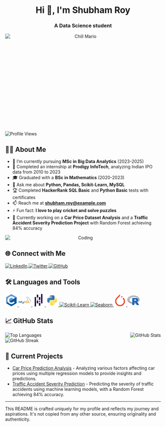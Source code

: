 <h1 align="center">Hi 👋, I'm Shubham Roy</h1>
<h3 align="center">A Data Science student</h3>

<div align="center">
  <img src="https://user-images.githubusercontent.com/74038190/235224431-e8c8c12e-6826-47f1-89fb-2ddad83b3abf.gif" alt="Chill Mario" width="600" style="display: block; margin-left: auto; margin-right: auto; height: 300px; width: 100%;">
</div>

<p align="left">
  <img src="https://komarev.com/ghpvc/?username=shubhamroy123&label=Profile%20views&color=0e75b6&style=flat" alt="Profile Views" />
</p>

## 👨‍💻 About Me
- 🌱 I’m currently pursuing **MSc in Big Data Analytics** (2023-2025)
- 💼 Completed an internship at **Prodigy InfoTech**, analyzing Indian IPO data from 2010 to 2023
- 🎓 Graduated with a **BSc in Mathematics** (2020-2023)
- 💬 Ask me about **Python, Pandas, Scikit-Learn, MySQL**
- 🏆 Completed **HackerRank SQL Basic** and **Python Basic** tests with certificates
- 📫 Reach me at **shubham.roy@example.com**
- ⚡ Fun fact: **I love to play cricket and solve puzzles** 
- 🚀 Currently working on a **Car Price Dataset Analysis** and a **Traffic Accident Severity Prediction Project** with Random Forest achieving 84% accuracy

<div align="center">
  <img src="https://media.giphy.com/media/13HgwGsXF0aiGY/giphy.gif" alt="Coding" width="600" style="display: block; margin-left: auto; margin-right: auto;">
</div>

## 🌐 Connect with Me
<p align="left">
  <a href="https://linkedin.com/in/shubham-roy" target="_blank">
    <img align="center" src="https://raw.githubusercontent.com/rahuldkjain/github-profile-readme-generator/master/src/images/icons/Social/linked-in-alt.svg" alt="LinkedIn" height="30" width="40" />
  </a>
  <a href="https://twitter.com/shubhamroy" target="_blank">
    <img align="center" src="https://raw.githubusercontent.com/rahuldkjain/github-profile-readme-generator/master/src/images/icons/Social/twitter.svg" alt="Twitter" height="30" width="40" />
  </a>
  <a href="https://github.com/shubhamroy123" target="_blank">
    <img align="center" src="https://raw.githubusercontent.com/rahuldkjain/github-profile-readme-generator/master/src/images/icons/Social/github.svg" alt="GitHub" height="30" width="40" />
  </a>
</p>

## 🛠 Languages and Tools
<p align="left"> 
  <a href="https://www.cprogramming.com/" target="_blank" rel="noreferrer">
    <img src="https://raw.githubusercontent.com/devicons/devicon/master/icons/c/c-original.svg" alt="C" width="40" height="40"/> 
  </a>
  <a href="https://www.mysql.com/" target="_blank" rel="noreferrer"> 
    <img src="https://raw.githubusercontent.com/devicons/devicon/master/icons/mysql/mysql-original-wordmark.svg" alt="MySQL" width="40" height="40"/> 
  </a> 
  <a href="https://pandas.pydata.org/" target="_blank" rel="noreferrer"> 
    <img src="https://raw.githubusercontent.com/devicons/devicon/2ae2a900d2f041da66e950e4d48052658d850630/icons/pandas/pandas-original.svg" alt="Pandas" width="40" height="40"/> 
  </a> 
  <a href="https://www.python.org" target="_blank" rel="noreferrer"> 
    <img src="https://raw.githubusercontent.com/devicons/devicon/master/icons/python/python-original.svg" alt="Python" width="40" height="40"/> 
  </a> 
  <a href="https://scikit-learn.org/" target="_blank" rel="noreferrer"> 
    <img src="https://upload.wikimedia.org/wikipedia/commons/0/05/Scikit_learn_logo_small.svg" alt="Scikit-Learn" width="40" height="40"/> 
  </a> 
  <a href="https://seaborn.pydata.org/" target="_blank" rel="noreferrer"> 
    <img src="https://seaborn.pydata.org/_images/logo-mark-lightbg.svg" alt="Seaborn" width="40" height="40"/> 
  </a> 
  <a href="https://pytorch.org/" target="_blank" rel="noreferrer"> 
    <img src="https://raw.githubusercontent.com/devicons/devicon/master/icons/pytorch/pytorch-original.svg" alt="PyTorch" width="40" height="40"/> 
  </a>
  <a href="https://www.r-project.org/" target="_blank" rel="noreferrer"> 
    <img src="https://raw.githubusercontent.com/devicons/devicon/master/icons/r/r-original.svg" alt="R" width="40" height="40"/> 
  </a>
</p>

## 📈 GitHub Stats
<div style="display: flex; justify-content: space-between;">
  <div>
    <img src="https://github-readme-stats.vercel.app/api/top-langs?username=shubhamroy123&show_icons=true&locale=en&layout=compact" alt="Top Languages" />
  </div>
  <div>
    <img src="https://github-readme-stats.vercel.app/api?username=shubhamroy123&show_icons=true&locale=en" alt="GitHub Stats" />
  </div>
</div>

<div align="left">
  <img src="https://github-readme-streak-stats.herokuapp.com/?user=shubhamroy123" alt="GitHub Streak" />
</div>

## 🚀 Current Projects
- [Car Price Prediction Analysis](https://github.com/shubhamroy123/Car-Price-Analysis) - Analyzing various factors affecting car prices using multiple regression models to provide insights and predictions.
- [Traffic Accident Severity Prediction](https://github.com/shubhamroy123/Traffic-Accident-Prediction) - Predicting the severity of traffic accidents using machine learning models, with a Random Forest achieving 84% accuracy.

---

This README is crafted uniquely for my profile and reflects my journey and aspirations. It's not copied from any other source, ensuring originality and authenticity.

